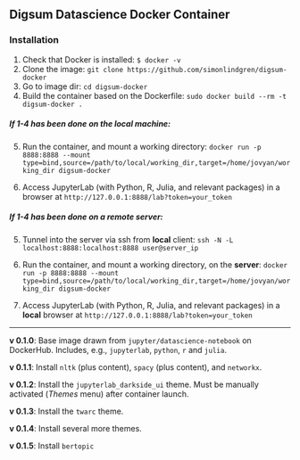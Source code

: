 ## Digsum Datascience Docker Container

### Installation

1. Check that Docker is installed: `$ docker -v`
2. Clone the image: `git clone https://github.com/simonlindgren/digsum-docker`
3. Go to image dir: `cd digsum-docker`
4. Build the container based on the Dockerfile: `sudo docker build --rm -t digsum-docker .`

##### If 1-4 has been done on the local machine:

5. Run the container, and mount a working directory: `docker run -p 8888:8888 --mount type=bind,source=/path/to/local/working_dir,target=/home/jovyan/working_dir digsum-docker`

6. Access JupyterLab (with Python, R, Julia, and relevant packages) in a browser at `http://127.0.0.1:8888/lab?token=your_token`

##### If 1-4 has been done on a remote server:

5. Tunnel into the server via ssh from **local** client: `ssh -N -L localhost:8888:localhost:8888 user@server_ip`
 
6. Run the container, and mount a working directory, on the **server**: `docker run -p 8888:8888 --mount type=bind,source=/path/to/local/working_dir,target=/home/jovyan/working_dir digsum-docker`

6. Access JupyterLab (with Python, R, Julia, and relevant packages) in a **local** browser at `http://127.0.0.1:8888/lab?token=your_token`


----

**v 0.1.0**: Base image drawn from `jupyter/datascience-notebook` on DockerHub. Includes, e.g., `jupyterlab`, `python`, `r` and `julia`.

**v 0.1.1**: Install `nltk` (plus content), `spacy` (plus content), and `networkx`.

**v 0.1.2**: Install the `jupyterlab_darkside_ui` theme. Must be manually activated (_Themes_ menu) after container launch.

**v 0.1.3**: Install the `twarc` theme.

**v 0.1.4**: Install several more themes.

**v 0.1.5**: Install `bertopic`

